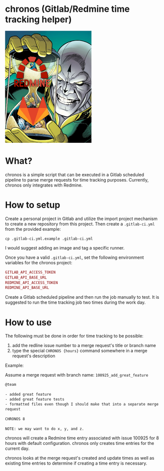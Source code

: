 # chronos (Gitlab/Redmine time tracking helper)

![chronos](https://github.com/haydenmcfarland/assets/blob/master/images/chronos.png?raw=true)

# What?

chronos is a simple script that can be executed in a Gitlab scheduled pipeline to parse merge requests for time tracking purposes. Currently, chronos only integrates with Redmine.

# How to setup

Create a personal project in Gitlab and utilize the import project mechanism to create a new repository from this project.
Then create a `.gitlab-ci.yml` from the provided example:

```
cp .gitlab-ci.yml.example .gitlab-ci.yml
```

I would suggest adding an image and tag a specific runner.

Once you have a valid `.gitlab-ci.yml`, set the following environment variables for the chronos project:

```ruby
GITLAB_API_ACCESS_TOKEN
GITLAB_API_BASE_URL
REDMINE_API_ACCESS_TOKEN
REDMINE_API_BASE_URL
```

Create a Gitlab scheduled pipeline and then run the job manually to test.
It is suggested to run the time tracking job two times during the work day.

# How to use

The following must be done in order for time tracking to be possible:
1. add the redline issue number to a merge request's title or branch name
2. type the special `CHRONOS {hours}` command somewhere in a merge request's description

Example: 

Assume a merge request with branch name: `100925_add_great_feature`
```
@team

- added great feature
- added great feature tests
- formatted files even though I should make that into a separate merge request

CHRONOS 8

NOTE: we may want to do x, y, and z.
```

chronos will create a Redmine time entry associated with issue 100925 for 8 hours with default configuration.
chronos only creates time entries for the current day. 

chronos looks at the merge request's created and update times as well as existing time entries to determine if creating a time entry is necessary.
